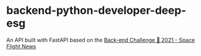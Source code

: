# backend-python-developer-deep-esg

An API built with FastAPI based on the [Back-end Challenge 🏅 2021 - Space Flight News](SpaceFlightNewsChallenge.md)
